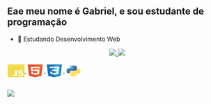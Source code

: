## Eae meu nome é Gabriel, e sou estudante de programação

- 🌱 Estudando Desenvolvimento Web

<div align="center">
  <a href="https://github.com/Tuxx369">
  <img height="150em" src="https://github-readme-stats.vercel.app/api?username=Tuxx369&show_icons=true&theme=radical&include_all_commits=true&count_private=true">
 <img height="110em" src="https://github-readme-stats.vercel.app/api/top-langs/?username=Tuxx369&layout=compact&langs_count=7&theme=radical"/>
</div>

  <div style="display: inline_block"><br>
  <img align="center" alt="Tuxx369-Js" height="30" width="40" src="https://raw.githubusercontent.com/devicons/devicon/master/icons/javascript/javascript-plain.svg">
  <img align="center" alt="Tuxx-HTML" height="30" width="40" src="https://raw.githubusercontent.com/devicons/devicon/master/icons/html5/html5-original.svg">
  <img align="center" alt="Tuxx-CSS" height="30" width="40" src="https://raw.githubusercontent.com/devicons/devicon/master/icons/css3/css3-original.svg">
  <img align="center" alt="Tuxx-Python" height="30" width="40" src="https://raw.githubusercontent.com/devicons/devicon/master/icons/python/python-original.svg">
</div>

##

<div> 
  <a href="https://instagram.com/gabriel_tuxx" target="_blank"><img src="https://img.shields.io/badge/-Instagram-%23E4405F?style=for-the-badge&logo=instagram&logoColor=white" target="_blank"></a>
